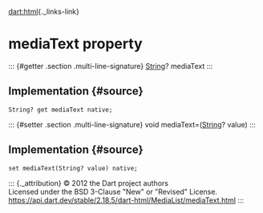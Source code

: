 [dart:html](../../dart-html/dart-html-library){._links-link}

mediaText property
==================

::: {#getter .section .multi-line-signature}
[String](../../dart-core/string-class)? mediaText
:::

Implementation {#source}
--------------

``` {.language-dart data-language="dart"}
String? get mediaText native;
```

::: {#setter .section .multi-line-signature}
void mediaText=([String](../../dart-core/string-class)? value)
:::

Implementation {#source}
--------------

``` {.language-dart data-language="dart"}
set mediaText(String? value) native;
```

::: {._attribution}
© 2012 the Dart project authors\
Licensed under the BSD 3-Clause \"New\" or \"Revised\" License.\
<https://api.dart.dev/stable/2.18.5/dart-html/MediaList/mediaText.html>
:::
